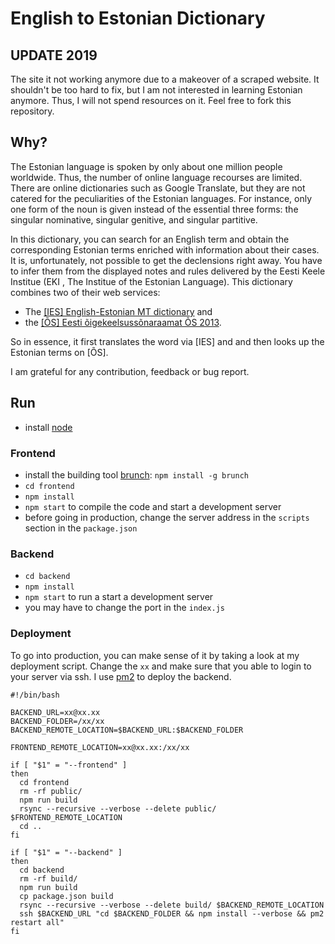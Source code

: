 # English to Estonian Dictionary

## UPDATE 2019

The site it not working anymore due to a makeover of a scraped website. It shouldn't be too hard to fix, but I am not interested in learning Estonian anymore. Thus, I will not spend resources on it. Feel free to fork this repository.

## Why?

The Estonian language is spoken by only about one million people worldwide. Thus, the number of online language recourses are limited. There are online dictionaries such as Google Translate, but they are not catered for the peculiarities of the Estonian languages. For instance, only one form of the noun is given instead of the essential three forms: the singular nominative, singular genitive, and singular partitive.

In this dictionary, you can search for an English term and obtain the corresponding Estonian terms enriched with information about their cases. It is, unfortunately, not possible to get the declensions right away. You have to infer them from the displayed notes and rules delivered by the Eesti Keele Institue (EKI
, The Institue of the Estonian Language). This dictionary combines two of their web services:

- The [[IES] English-Estonian MT dictionary](http://www.eki.ee/dict/ies/index.cgi) and
- the [[ÕS] Eesti õigekeelsussõnaraamat ÕS 2013](http://www.eki.ee/dict/qs/index.cgi).

So in essence, it first translates the word via [IES] and and then looks up the Estonian terms on [ÕS].

I am grateful for any contribution, feedback or bug report.

## Run

- install [node](https://nodejs.org/en/)

### Frontend

- install the building tool [brunch](http://brunch.io): `npm install -g brunch`
- `cd frontend`
- `npm install`
- `npm start` to compile the code and start a development server
- before going in production, change the server address in the `scripts` section in the `package.json`

### Backend

- `cd backend`
- `npm install`
- `npm start` to run a start a development server
- you may have to change the port in the `index.js`

### Deployment

To go into production, you can make sense of it by taking a look at my deployment script. Change the `xx` and make sure that you able to login to your server via ssh. I use [pm2](https://github.com/Unitech/pm2) to deploy the backend.

```
#!/bin/bash

BACKEND_URL=xx@xx.xx
BACKEND_FOLDER=/xx/xx
BACKEND_REMOTE_LOCATION=$BACKEND_URL:$BACKEND_FOLDER

FRONTEND_REMOTE_LOCATION=xx@xx.xx:/xx/xx

if [ "$1" = "--frontend" ]
then
  cd frontend
  rm -rf public/
  npm run build
  rsync --recursive --verbose --delete public/ $FRONTEND_REMOTE_LOCATION
  cd ..
fi

if [ "$1" = "--backend" ]
then
  cd backend
  rm -rf build/
  npm run build
  cp package.json build
  rsync --recursive --verbose --delete build/ $BACKEND_REMOTE_LOCATION
  ssh $BACKEND_URL "cd $BACKEND_FOLDER && npm install --verbose && pm2 restart all"
fi
```
